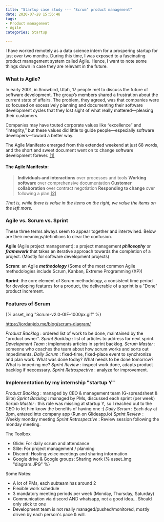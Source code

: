 ```yaml
---
title: "Startup case study --- 'Scrum' product management"
date: 2020-07-28 15:56:48
tags:
- Product management
- Agile
categories: Startup

---
```


I have worked remotely as a data science intern for a prospering startup for just over two months. During this time, I was exposed to a fascinating product management system called Agile. Hence, I want to note some things down in case they are relevant in the future. 
<!-- For the sake of confidentiality, I will refer to the startup as "startup-Y". -->

### What is Agile?

In early 2001, in Snowbird, Utah, 17 people met to discuss the future of software development. The group’s members shared a frustration about the current state of affairs. The problem, they agreed, was that companies were so focused on excessively planning and documenting their software development cycles that they lost sight of what really mattered—pleasing their customers.

Companies may have touted corporate values like “excellence” and “integrity,” but these values did little to guide people—especially software developers—toward a better way.

The Agile Manifesto emerged from this extended weekend at just 68 words, and the short and sweet document went on to change software development forever. [[1]](https://www.atlassian.com/agile/manifesto)

#### The Agile Manifesto:

> **Individuals and interactions** over processes and tools
**Working software** over comprehensive documentation
**Customer collaboration** over contract negotiation
**Responding to change** over following a plan [[2]](https://agilemanifesto.org/)

*That is, while there is value in the items on the right, we value the items on the left more.*

### Agile vs. Scrum vs. Sprint
These three terms always seem to appear together and intertwined. Below are their meanings/definitions to clear the confusion.

**Agile** (Agile project management): a project management ***philosophy*** or ***framework*** that takes an iterative approach towards the completion of a project. (Mostly for software development projects)

**Scrum**: an Agile ***methodology*** (Some of the most common Agile methodologies include Scrum, Kanban, Extreme Programming (XP))

**Sprint**: the core element of Scrum methodology, a consistent time period for developing features for a product, the deliverable of a sprint is a "Done" product increment.

### Features of Scrum

{% asset_img "Scrum-v2.0-GIF-1000px.gif" %}

https://jordanjob.me/blog/scrum-diagram/

*Product Backlog* : ordered list of work to be done, maintained by the "product owner".
*Sprint Backlog* : list of articles to address for next sprint.
*Development Team* : implements articles in sprint backlog.
*Scrum Master* : someone who coaches the team about how scrum works and sorts out impediments.
*Daily Scrum* : fixed-time, fixed-place event to synchronize and plan work. What was done today? What needs to be done tomorrow? What is impeding me?
*Sprint Review* : inspect work done, adapts product backlog if neccessary. 
*Sprint Retrospective* : analyze for improvement.


### Implementation by my internship "startup Y"

*Product Backlog* : managed by CEO & management team (G-spreadsheet & Slite)
*Sprint Backlog* : managed by PMs, discussed each sprint (per week)
*Scrum Master* : this role was missing at startup Y, so I reached out to the CEO to let him know the benefits of having one :)
*Daily Scrum* : Each day at 3pm, entered into company app (Run on Glideapp.io)
*Sprint Review* : Weekly monday meeting
*Sprint Retrospective* : Review session following the monday meeting.

The Toolbox
- Glide: For daily scrum and attendance
- Slite: For project management / planning
- Discord: Hosting voice meetings and sharing information
- Google drive & Google groups: Sharing work
{% asset_img "diagram.JPG" %}

Some Notes:
- A lot of PMs, each subteam has around 2
- Flexible work schedule
- 3 mandatory meeting periods per week (Monday, Thursday, Saturday)
- Communication via discord AND whatsapp, not a good idea... Should only stick to one
- Development team is not really managed/pushed/monitored, mostly driven by each person's pace & will.